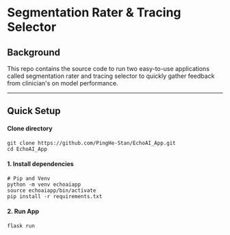 # Segmentation Rater & Tracing Selector

## Background

This repo contains the source code to run two easy-to-use applications called segmentation rater and tracing selector to quickly gather feedback from clinician's on model performance.

---

## Quick Setup

#### Clone directory
```
git clone https://github.com/PingHe-Stan/EchoAI_App.git
cd EchoAI_App
```

#### 1. Install dependencies
```
# Pip and Venv
python -m venv echoaiapp
source echoaiapp/bin/activate
pip install -r requirements.txt
```

#### 2. Run App
```
flask run
```
